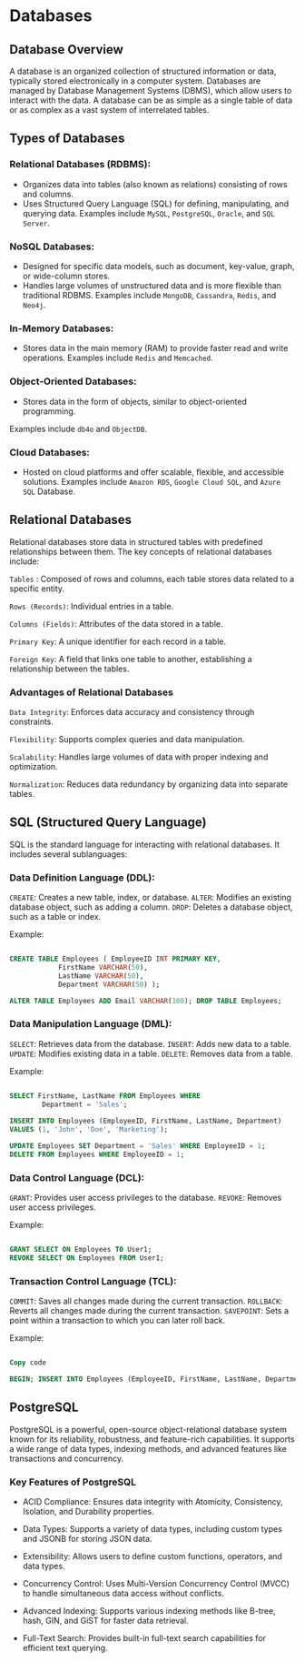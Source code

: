 # Databases 

## Database Overview

A database is an organized collection of structured information or 
data, typically stored electronically in a computer system. 
Databases are managed by Database Management Systems (DBMS), which 
allow users to interact with the data. A database can be as simple 
as a single table of data or as complex as a vast system of 
interrelated tables.

## Types of Databases

### Relational Databases (RDBMS):
- Organizes data into tables (also known as relations) consisting of rows and columns.
- Uses Structured Query Language (SQL) for defining, manipulating, and querying data.
Examples include `MySQL`, `PostgreSQL`, `Oracle`, and `SQL Server`.

### NoSQL Databases:
- Designed for specific data models, such as document, key-value, graph, or wide-column stores.
- Handles large volumes of unstructured data and is more flexible than traditional RDBMS.
Examples include `MongoDB`, `Cassandra`, `Redis`, and `Neo4j`.

### In-Memory Databases:
- Stores data in the main memory (RAM) to provide faster read and write operations.
Examples include `Redis` and `Memcached`.

### Object-Oriented Databases:
- Stores data in the form of objects, similar to object-oriented programming.

Examples include `db4o` and `ObjectDB`.

### Cloud Databases:
- Hosted on cloud platforms and offer scalable, flexible, and accessible solutions.
Examples include `Amazon RDS`, `Google Cloud SQL`, and `Azure SQL` Database.

## Relational Databases

Relational databases store data in structured tables with 
predefined relationships between them. The key concepts of 
relational databases include:

`Tables` : Composed of rows and columns, each table stores data related to a specific entity.

`Rows (Records)`: Individual entries in a table.

`Columns (Fields)`: Attributes of the data stored in a table.

`Primary Key`: A unique identifier for each record in a table.

`Foreign Key`: A field that links one table to another, 
establishing a relationship between the tables.

### Advantages of Relational Databases
`Data Integrity`: Enforces data accuracy and consistency through constraints.

`Flexibility`: Supports complex queries and data manipulation.

`Scalability`: Handles large volumes of data with proper indexing and optimization.

`Normalization`: Reduces data redundancy by organizing data into separate tables.

## SQL (Structured Query Language)

SQL is the standard language for interacting with relational databases. It includes several sublanguages:
### Data Definition Language (DDL):
`CREATE`: Creates a new table, index, or database.
`ALTER`: Modifies an existing database object, such as adding a column.
`DROP`: Deletes a database object, such as a table or index.

Example:

```sql

CREATE TABLE Employees ( EmployeeID INT PRIMARY KEY, 
            FirstName VARCHAR(50), 
            LastName VARCHAR(50), 
            Department VARCHAR(50) ); 

ALTER TABLE Employees ADD Email VARCHAR(100); DROP TABLE Employees; 

```
### Data Manipulation Language (DML):
`SELECT`: Retrieves data from the database.
`INSERT`: Adds new data to a table.
`UPDATE`: Modifies existing data in a table.
`DELETE`: Removes data from a table.

Example:

```sql

SELECT FirstName, LastName FROM Employees WHERE 
        Department = 'Sales'; 
        
INSERT INTO Employees (EmployeeID, FirstName, LastName, Department) 
VALUES (1, 'John', 'Doe', 'Marketing'); 

UPDATE Employees SET Department = 'Sales' WHERE EmployeeID = 1;
DELETE FROM Employees WHERE EmployeeID = 1; 
```

### Data Control Language (DCL):

`GRANT`: Provides user access privileges to the database.
`REVOKE`: Removes user access privileges.

Example:

```sql

GRANT SELECT ON Employees TO User1; 
REVOKE SELECT ON Employees FROM User1; 

```
### Transaction Control Language (TCL):

`COMMIT`: Saves all changes made during the current transaction.
`ROLLBACK`: Reverts all changes made during the current transaction.
`SAVEPOINT`: Sets a point within a transaction to which you can later roll back.

Example:

```sql

Copy code

BEGIN; INSERT INTO Employees (EmployeeID, FirstName, LastName, Department) VALUES (2, 'Jane', 'Smith', 'HR'); SAVEPOINT BeforeUpdate; UPDATE Employees SET Department = 'Finance' WHERE EmployeeID = 2; ROLLBACK TO BeforeUpdate; COMMIT; 
```

## PostgreSQL

PostgreSQL is a powerful, open-source object-relational database 
system known for its reliability, robustness, and feature-rich 
capabilities. It supports a wide range of data types, indexing 
methods, and advanced features like transactions and concurrency.

### Key Features of PostgreSQL

- ACID Compliance:
Ensures data integrity with Atomicity, Consistency, Isolation, and Durability properties.

- Data Types:
Supports a variety of data types, including custom types and JSONB for storing JSON data.

- Extensibility:
Allows users to define custom functions, operators, and data types.

- Concurrency Control:
Uses Multi-Version Concurrency Control (MVCC) to handle simultaneous data access without conflicts.

- Advanced Indexing:
Supports various indexing methods like B-tree, hash, GIN, and GiST for faster data retrieval.

- Full-Text Search:
Provides built-in full-text search capabilities for efficient text querying.